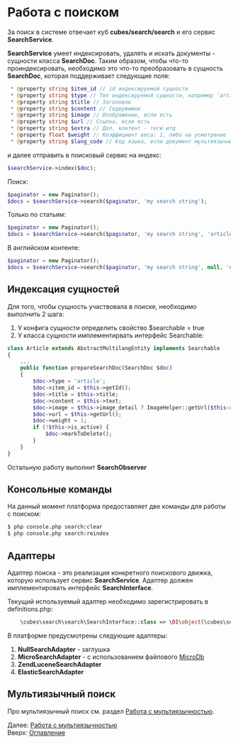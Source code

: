 # Работа с поиском

За поиск в системе отвечает куб **cubes/search/search** и его сервис **SearchService**.

**SearchService** умеет индексировать, удалять и искать документы - сущности класса **SearchDoc**. Таким образом,
чтобы что-то проиндексировать, необходимо это что-то преобразовать в сущность **SearchDoc**, которая поддерживает
следующие поля:
```php
 * @property string $item_id // id индексируемой сущности
 * @property string $type // Тип индексируемой сущности, например 'article'
 * @property string $title // Заголовок
 * @property string $content // Содержимое
 * @property string $image // Изображение, если есть
 * @property string $url // Ссылка, если есть
 * @property string $extra // Доп. контент - теги итд
 * @property float $weight // Коэффициент веса: 1, либо на усмотрение
 * @property string $lang_code // Код языка, если документ мультиязычный
```

и далее отправить в поисковый сервис на индекс:
```php
$searchService->index($doc);
```

Поиск:
```php
$paginator = new Paginator();
$docs = $searchService->search($paginator, 'my search string');
```
Только по статьям:
```php
$paginator = new Paginator();
$docs = $searchService->search($paginator, 'my search string', 'article');
```
В английском контенте:
```php
$paginator = new Paginator();
$docs = $searchService->search($paginator, 'my search string', null, 'en');
```

## Индексация сущностей

Для того, чтобы сущность участвовала в поиске, необходимо выполнить 2 шага:
1. У конфига сущности определить свойство $searchable = true
2. У класса сущности имплементирвать интерфейс Searchable: 

```php
class Article extends AbstractMultilangEntity implements Searchable
{
    ...
    public function prepareSearchDoc(SearchDoc $doc)
    {
        $doc->type = 'article';
        $doc->item_id = $this->getId();
        $doc->title = $this->title;
        $doc->content = $this->text;
        $doc->image = $this->image_detail ? ImageHelper::getUrl($this->image_detail) : '';
        $doc->url = $this->getUrl();
        $doc->weight = 1;
        if (!$this->is_active) {
            $doc->markToDelete();
        }
    }
}
```

Остальную работу выполнит **SearchObserver**

## Консольные команды

На данный момент платформа предоставляет две команды для работы с поиском:
```bash
$ php console.php search:clear
$ php console.php search:reindex
```

## Адаптеры

Адаптер поиска - это реализация конкретного поискового движка, которую использует сервис **SearchService**.
Адаптер должен имплементировать интерфейс **SearchInterface**.

Текущий используемый адаптер необходимо зарегистрировать в definitions.php:
```php
    \cubes\search\search\SearchInterface::class => \DI\object(\cubes\search\search\adapters\NullSearchAdapter::class),
```

В платформе предусмотрены следующие адаптеры:
1. **NullSearchAdapter** - заглушка
2. **MicroSearchAdapter** - с использованием файлового [MicroDb](https://github.com/web-complete/microDb)
3. **ZendLuceneSearchAdapter** 
4. **ElasticSearchAdapter**

## Мультиязычный поиск

Про мультиязычный поиск см. раздел [Работа с мультиязычностью](multilang.md).

Далее: [Работа с мультиязычностью](multilang.md)<br>
Вверх: [Оглавление](index.md)
